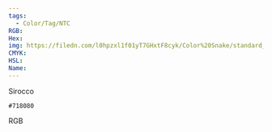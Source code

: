 ```yaml
---
tags:
  - Color/Tag/NTC
RGB:
Hex:
img: https://filedn.com/l0hpzxl1f01yT7GHxtF8cyk/Color%20Snake/standard_csv_to_svg/%23/718080.svg
CMYK:
HSL:
Name:
---
```

Sirocco
```palette
#718080
```
RGB
